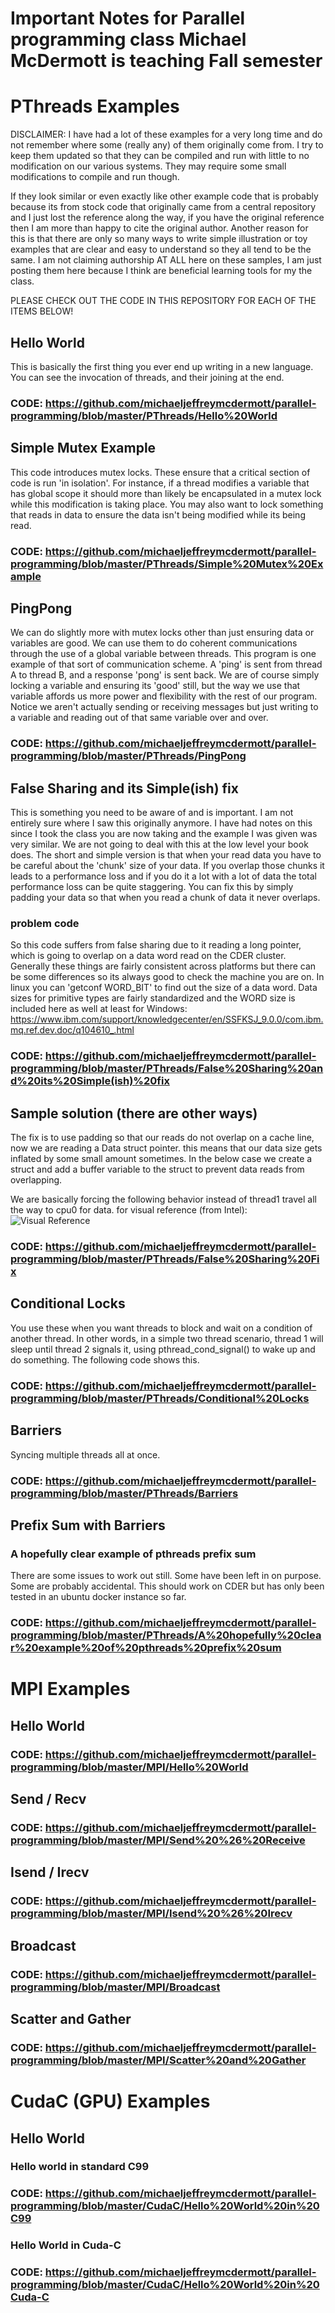 # Important Notes for Parallel programming class Michael McDermott is teaching Fall semester


# PThreads Examples 

DISCLAIMER: I have had a lot of these examples for a very long time and do not remember where some (really any) of them originally come from. I try to keep them updated so that they can be compiled and run with little to no modification on our various systems. They may require some small modifications to compile and run though.

If they look similar or even exactly like other example code that is probably because its from stock code that originally came from a central repository and I just lost the reference along the way, if you have the original reference then I am more than happy to cite the original author. Another reason for this is that there are only so many ways to write simple illustration or toy examples that are clear and easy to understand so they all tend to be the same. I am not claiming authorship AT ALL here on these samples, I am just posting them here because I think are beneficial learning tools for my the class.

PLEASE CHECK OUT THE CODE IN THIS REPOSITORY FOR EACH OF THE ITEMS BELOW!

## Hello World
This is basically the first thing you ever end up writing in a new language. You can see the invocation of threads, and their joining at the end.
### CODE: https://github.com/michaeljeffreymcdermott/parallel-programming/blob/master/PThreads/Hello%20World

## Simple Mutex Example
This code introduces mutex locks. These ensure that a critical section of code is run 'in isolation'. For instance, if a thread modifies a variable that has global scope it should more than likely be encapsulated in a mutex lock while this modification is taking place. You may also want to lock something that reads in data to ensure the data isn't being modified while its being read.
### CODE: https://github.com/michaeljeffreymcdermott/parallel-programming/blob/master/PThreads/Simple%20Mutex%20Example

## PingPong
We can do slightly more with mutex locks other than just ensuring data or variables are good. We can use them to do coherent communications through the use of a global variable between threads. This program is one example of that sort of communication scheme. A 'ping' is sent from thread A to thread B, and a response 'pong' is sent back. We are of course simply locking a variable and ensuring its 'good' still, but the way we use that variable affords us more power and flexibility with the rest of our program. Notice we aren't actually sending or receiving messages but just writing to a variable and reading out of that same variable over and over.
### CODE: https://github.com/michaeljeffreymcdermott/parallel-programming/blob/master/PThreads/PingPong

## False Sharing and its Simple(ish) fix
This is something you need to be aware of and is important. I am not entirely sure where I saw this originally anymore. I have had notes on this since I took the class you are now taking and the example I was given was very similar. We are not going to deal with this at the low level your book does. The short and simple version is that when your read data you have to be careful about the 'chunk' size of your data. If you overlap those chunks it leads to a performance loss and if you do it a lot with a lot of data the total performance loss can be quite staggering. You can fix this by simply padding your data so that when you read a chunk of data it never overlaps.
### problem code
So this code suffers from false sharing due to it reading a long pointer, which is going to overlap on a data word read on the CDER cluster. Generally these things are fairly consistent across platforms but there can be some differences so its always good to check the machine you are on. In linux you can 'getconf WORD_BIT' to find out the size of a data word. Data sizes for primitive types are fairly standardized and the WORD size is included here as well at least for Windows: https://www.ibm.com/support/knowledgecenter/en/SSFKSJ_9.0.0/com.ibm.mq.ref.dev.doc/q104610_.html
### CODE: https://github.com/michaeljeffreymcdermott/parallel-programming/blob/master/PThreads/False%20Sharing%20and%20its%20Simple(ish)%20fix
## Sample solution (there are other ways)
The fix is to use padding so that our reads do not overlap on a cache line, now we are reading a Data struct pointer. this means that our data size gets inflated by some small amount sometimes. In the below case we create a struct and add a buffer variable to the struct to prevent data reads from overlapping.

We are basically forcing the following behavior instead of thread1 travel all the way to cpu0 for data. for visual reference (from Intel): 
![Visual Reference](https://software.intel.com/sites/default/files/m/d/4/1/d/8/5-4-figure-1.gif)
### CODE: https://github.com/michaeljeffreymcdermott/parallel-programming/blob/master/PThreads/False%20Sharing%20Fix

## Conditional Locks
You use these when you want threads to block and wait on a condition of another thread. In other words, in a simple two thread scenario, thread 1 will sleep until thread 2 signals it, using pthread_cond_signal() to wake up and do something. The following code shows this.
### CODE: https://github.com/michaeljeffreymcdermott/parallel-programming/blob/master/PThreads/Conditional%20Locks

## Barriers
Syncing multiple threads all at once.
### CODE: https://github.com/michaeljeffreymcdermott/parallel-programming/blob/master/PThreads/Barriers

## Prefix Sum with Barriers
### A hopefully clear example of pthreads prefix sum
There are some issues to work out still. Some have been left in on purpose. Some are probably accidental. This should work on CDER but has only been tested in an ubuntu docker instance so far.
### CODE: https://github.com/michaeljeffreymcdermott/parallel-programming/blob/master/PThreads/A%20hopefully%20clear%20example%20of%20pthreads%20prefix%20sum

# MPI Examples

## Hello World
### CODE: https://github.com/michaeljeffreymcdermott/parallel-programming/blob/master/MPI/Hello%20World

## Send / Recv
### CODE: https://github.com/michaeljeffreymcdermott/parallel-programming/blob/master/MPI/Send%20%26%20Receive

## Isend / Irecv
### CODE: https://github.com/michaeljeffreymcdermott/parallel-programming/blob/master/MPI/Isend%20%26%20Irecv

## Broadcast
### CODE: https://github.com/michaeljeffreymcdermott/parallel-programming/blob/master/MPI/Broadcast

## Scatter and Gather
### CODE: https://github.com/michaeljeffreymcdermott/parallel-programming/blob/master/MPI/Scatter%20and%20Gather

# CudaC (GPU) Examples

## Hello World 

### Hello world in standard C99
### CODE: https://github.com/michaeljeffreymcdermott/parallel-programming/blob/master/CudaC/Hello%20World%20in%20C99

### Hello World in Cuda-C
### CODE: https://github.com/michaeljeffreymcdermott/parallel-programming/blob/master/CudaC/Hello%20World%20in%20Cuda-C















